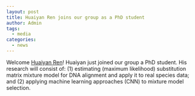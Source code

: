 ```yaml
---
layout: post
title: Huaiyan Ren joins our group as a PhD student
author: Admin
tags:
  - media
categories: 
  - news
---
```


Welcome [Huaiyan Ren](/people/huaiyan-ren/)! Huaiyan just joined our group a PhD student. His research will consist of: (1) estimating (maximum likelihood) substitution matrix mixture model for DNA alignment and apply it to real species data; and (2) applying machine learning approaches (CNN) to mixture model selection.


